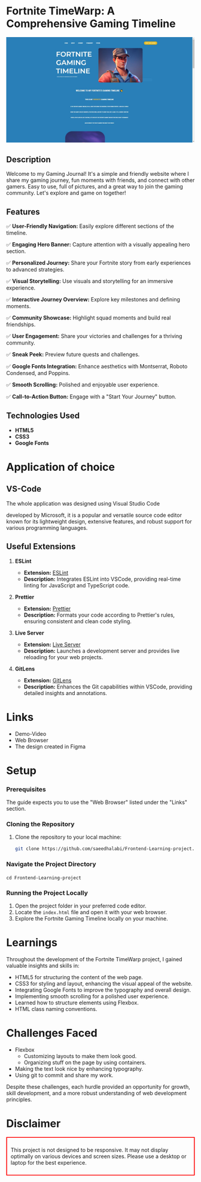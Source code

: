 
# Fortnite TimeWarp: A Comprehensive Gaming Timeline

![Project Showcase](github-readme-pic.JPG)


## Description
Welcome to my Gaming Journal! It's a simple and friendly website where I share my gaming journey, fun moments with friends, and connect with other gamers. Easy to use, full of pictures, and a great way to join the gaming community. Let's explore and game on together!

## Features

✅ **User-Friendly Navigation:** Easily explore different sections of the timeline.

✅ **Engaging Hero Banner:** Capture attention with a visually appealing hero section.

✅ **Personalized Journey:** Share your Fortnite story from early experiences to advanced strategies.

✅ **Visual Storytelling:** Use visuals and storytelling for an immersive experience.

✅ **Interactive Journey Overview:** Explore key milestones and defining moments.

✅ **Community Showcase:** Highlight squad moments and build real friendships.

✅ **User Engagement:** Share your victories and challenges for a thriving community.

✅ **Sneak Peek:** Preview future quests and challenges.

✅ **Google Fonts Integration:** Enhance aesthetics with Montserrat, Roboto Condensed, and Poppins.

✅ **Smooth Scrolling:** Polished and enjoyable user experience.

✅ **Call-to-Action Button:** Engage with a "Start Your Journey" button.

## Technologies Used

- **HTML5** 
- **CSS3**
- **Google Fonts**

# Application of choice

 ## VS-Code
 The whole application was designed using Visual Studio Code

 developed by Microsoft, it is a popular and versatile source code editor known for its lightweight design, extensive features, and robust support for various programming languages.

 ## Useful Extensions

1. **ESLint**
   - **Extension:** [ESLint](https://marketplace.visualstudio.com/items?itemName=dbaeumer.vscode-eslint)
   - **Description:** Integrates ESLint into VSCode, providing real-time linting for JavaScript and TypeScript code.

2. **Prettier**
   - **Extension:** [Prettier](https://marketplace.visualstudio.com/items?itemName=esbenp.prettier-vscode)
   - **Description:** Formats your code according to Prettier's rules, ensuring consistent and clean code styling.

3. **Live Server**
   - **Extension:** [Live Server](https://marketplace.visualstudio.com/items?itemName=ritwickdey.LiveServer)
   - **Description:** Launches a development server and provides live reloading for your web projects.

4. **GitLens**
   - **Extension:** [GitLens](https://marketplace.visualstudio.com/items?itemName=eamodio.gitlens)
   - **Description:** Enhances the Git capabilities within VSCode, providing detailed insights and annotations.

# Links
- Demo-Video
  <a href="https://youtu.be/_aj4C3FqsgI?si=pv6NSOmaL4P7dvUr" target="_blank"></a>
- Web Browser
  <a href="https://www.google.com/chrome/"></a>
- The design created in Figma
  <a href="
  https://www.figma.com/file/XTIleSMn2OMkGh9xuMqbsb/Fortnite-Gaming-Timeline?type=design&node-id=0%3A1&mode=design&t=0ID5rD3RGKTEf5Ee-1"></a>

# Setup

### Prerequisites
The guide expects you to use the "Web Browser" listed under the "Links" section.

### Cloning the Repository
1. Clone the repository to your local machine:
   ```bash
   git clone https://github.com/saeedhalabi/Frontend-Learning-project.git

### Navigate the Project Directory
<code>cd Frontend-Learning-project</code>

### Running the Project Locally
1. Open the project folder in your preferred code editor.
2. Locate the <code>index.html</code> file and open it with your web browser.
3. Explore the Fortnite Gaming Timeline locally on your machine.


# Learnings
Throughout the development of the Fortnite TimeWarp project, I gained valuable insights and skills in:

- HTML5 for structuring the content of the web page.
- CSS3 for styling and layout, enhancing the visual appeal of the website.
- Integrating Google Fonts to improve the typography and overall design.
- Implementing smooth scrolling for a polished user experience.
- Learned how to structure elements using Flexbox.
- HTML class naming conventions.

# Challenges Faced
- Flexbox
  - Customizing layouts to make them look good.
  - Organizing stuff on the page by using containers.
- Making the text look nice by enhancing typography.
- Using git to commit and share my work.

 Despite these challenges, each hurdle provided an opportunity for growth, skill development, and a more robust understanding of web development principles.
 
# Disclaimer

<div style="border: 2px solid red; padding: 10px;" class="disclaimer">

This project is not designed to be responsive. It may not display optimally on various devices and screen sizes. Please use a desktop or laptop for the best experience.

</div>
